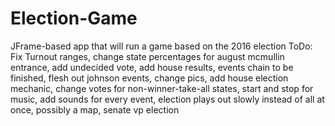 # Election-Game
JFrame-based app that will run a game based on the 2016 election 
ToDo: Fix Turnout ranges, change state percentages for august mcmullin entrance, add undecided vote, add house results,  events chain to be finished, flesh out johnson events, change pics, add house election mechanic, change votes for non-winner-take-all states, start and stop for music, add sounds for every event, election plays out slowly instead of all at once, possibly a map, senate vp election
